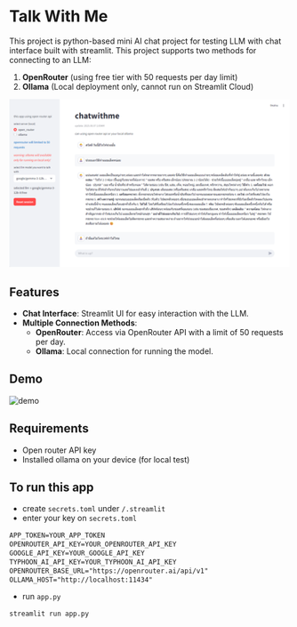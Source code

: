 # Talk With Me 

This project is python-based mini AI chat project for testing LLM with chat interface built with streamlit. This project supports two methods for connecting to an LLM:

1. **OpenRouter** (using free tier with 50 requests per day limit)
2. **Ollama** (Local deployment only, cannot run on Streamlit Cloud)


<img src="sample.png" alt="sample" max-height="500"/>



## Features

- **Chat Interface**: Streamlit UI for easy interaction with the LLM.
- **Multiple Connection Methods**:
  - **OpenRouter**: Access via OpenRouter API with a limit of 50 requests per day.
  - **Ollama**: Local connection for running the model.


## Demo

<img src="demo.gif" alt="demo" max-height="500"/>


## Requirements

- Open router API key
- Installed ollama on your device (for local test)


## To run this app
- create `secrets.toml` under `/.streamlit`
- enter your key on `secrets.toml`
```
APP_TOKEN=YOUR_APP_TOKEN
OPENROUTER_API_KEY=YOUR_OPENROUTER_API_KEY
GOOGLE_API_KEY=YOUR_GOOGLE_API_KEY
TYPHOON_AI_API_KEY=YOUR_TYPHOON_AI_API_KEY
OPENROUTER_BASE_URL="https://openrouter.ai/api/v1"
OLLAMA_HOST="http://localhost:11434"

```
- run `app.py`
```
streamlit run app.py
```

